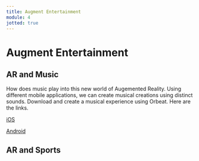 ```yaml
---
title: Augment Entertainment
module: 4
jotted: true
---
```


# Augment Entertainment

## AR and Music

How does music play into this new world of Augemented Reality.  Using different mobile applications, we can create musical creations using distinct sounds.  Download and create a musical experience using Orbeat. Here are the links.

<a href="https://apps.apple.com/de/app/orbeat-ar/id1457088146" target="_new">iOS</a>

<a href="https://play.google.com/store/apps/details?id=com.Neeeu.AeroTwo" target="_new">Android</a>

## AR and Sports